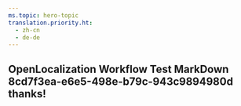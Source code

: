 ```yaml
---
ms.topic: hero-topic
translation.priority.ht: 
  - zh-cn
  - de-de
---
```

## OpenLocalization Workflow Test MarkDown 8cd7f3ea-e6e5-498e-b79c-943c9894980d thanks!
<!--HONumber=Mar16_HO4-->
